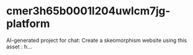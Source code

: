 # cmer3h65b0001l204uwlcm7jg-platform
AI-generated project for chat: Create a skeomorphism website using this asset : h...
